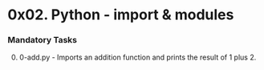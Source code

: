# 0x02. Python - import & modules

### Mandatory Tasks

0. 0-add.py - Imports an addition function and prints the result of 1 plus 2.
